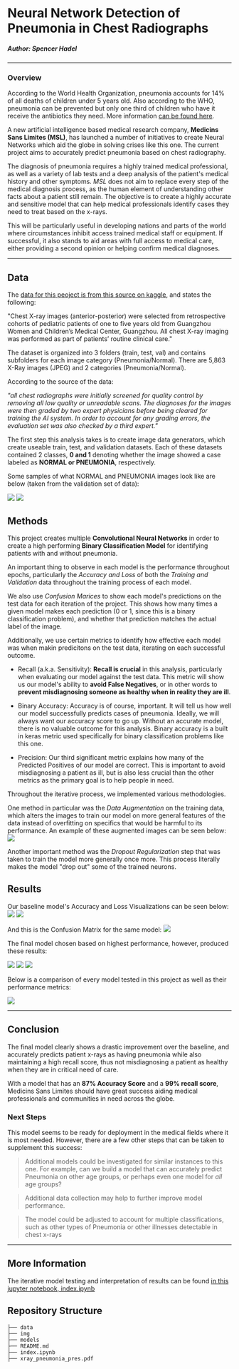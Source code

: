 # **Neural Network Detection of Pneumonia in Chest Radiographs**

##### Author: Spencer Hadel
***
### Overview

According to the World Health Organization, pneumonia accounts for 14% of all deaths of children under 5 years old. Also according to the WHO, pneumonia can be prevented but only one third of children who have it receive the antibiotics they need. More information [can be found here](https://www.who.int/news-room/fact-sheets/detail/pneumonia).

A new artificial intelligence based medical research company, **Medicins Sans Limites (MSL)**, has launched a number of initiatives to create Neural Networks which aid the globe in solving crises like this one. The current project aims to accurately predict pneumonia based on chest radiography. 

The diagnosis of pneumonia requires a highly trained medical professional, as well as a variety of lab tests and a deep analysis of the patient's medical history and other symptoms. *MSL* does not aim to replace every step of the medical diagnosis process, as the human element of understanding other facts about a patient still remain. The objective is to create a highly accurate and sensitive model that can help medical professionals identify cases they need to treat based on the x-rays. 

This will be particularly useful in developing nations and parts of the world where circumstances inhibit access trained medical staff or equipment. If successful, it also stands to aid areas with full access to medical care, either providing a second opinion or helping confirm medical diagnoses.
***

## Data

The [data for this peoject is from this source on kaggle](https://www.kaggle.com/datasets/paultimothymooney/chest-xray-pneumonia), and states the following: 

"Chest X-ray images (anterior-posterior) were selected from retrospective cohorts of pediatric patients of one to five years old from Guangzhou Women and Children’s Medical Center, Guangzhou. All chest X-ray imaging was performed as part of patients’ routine clinical care."

The dataset is organized into 3 folders (train, test, val) and contains subfolders for each image category (Pneumonia/Normal). There are 5,863 X-Ray images (JPEG) and 2 categories (Pneumonia/Normal).

According to the source of the data:

*"all chest radiographs were initially screened for quality control by removing all low quality or unreadable scans. The diagnoses for the images were then graded by two expert physicians before being cleared for training the AI system. In order to account for any grading errors, the evaluation set was also checked by a third expert."* 

The first step this analysis takes is to create image data generators, which create useable train, test, and validation datasets. Each of these datasets contained 2 classes, **0 and 1** denoting whether the image showed a case labeled as **NORMAL or PNEUMONIA**, respectively.

Some samples of what NORMAL and PNEUMONIA images look like are below (taken from the validation set of data):

![](./img/0-normal_xrays.png)
![](./img/0-pneum_xrays.png)

## Methods

This project creates multiple **Convolutional Neural Networks** in order to create a high performing **Binary Classification Model** for identifying patients with and without pneumonia.

An important thing to observe in each model is the performance throughout epochs, particularly the *Accuracy and Loss* of both the *Training and Validation* data throughout the training process of each model.

We also use *Confusion Marices* to show each model's predictions on the test data for each iteration of the project. This shows how many times a given model makes each prediction (0 or 1, since this is a binary classification problem), and whether that prediction matches the actual label of the image.

Additionally, we use certain metrics to identify how effective each model was when makin predicitons on the test data, iterating on each successful outcome.

* Recall (a.k.a. Sensitivity): __Recall is crucial__ in this analysis, particularly when evaluating our model against the test data. This metric will show us our model's ability to __avoid False Negatives__, or in other words to __prevent misdiagnosing someone as healthy when in reality they are ill__. 

* Binary Accuracy: Accuracy is of course, important. It will tell us how well our model successfully predicts cases of pneumonia. Ideally, we will always want our accuracy score to go up. Without an accurate model, there is no valuable outcome for this analysis. Binary accuracy is a built in keras metric used specifically for binary classification problems like this one.

* Precision: Our third significant metric explains how many of the Predicted Positives of our model are correct. This is important to avoid misdiagnosing a patient as ill, but is also less crucial than the other metrics as the primary goal is to help people in need.

Throughout the iterative process, we implemented various methodologies.

One method in particular was the *Data Augmentation* on the training data, which alters the images to train our model on more general features of the data instead of overfitting on specifics that would be harmful to its performance. An example of these augmented images can be seen below:
![](./img/0-augmented_img_example.png)

Another important method was the *Dropout Regularization* step that was taken to train the model more generally once more. This process literally makes the model "drop out" some of the trained neurons.


## Results

Our baseline model's Accuracy and Loss Visualizations can be seen below:
![](./img/1-baseline-acc.png)
![](./img/1-baseline-loss.png)

And this is the Confusion Matrix for the same model:
![](./img/1-baseline-conf.png)


The final model chosen based on highest performance, however, produced these results:

![](./img/7-dropout-acc.png)
![](./img/7-dropout-loss.png)
![](./img/7-dropout-conf.png)

Below is a comparison of every model tested in this project as well as their performance metrics:

![](./img/model_scores.png)

***

## Conclusion
The final model clearly shows a drastic improvement over the baseline, and accurately predicts patient x-rays as having pneumonia while also maintaining a high recall score, thus not misdiagnosing a patient as healthy when they are in critical need of care.

With a model that has an **87% Accuracy Score** and a **99% recall score**, Medicins Sans Limites should have great success aiding medical professionals and communities in need across the globe.

### Next Steps

This model seems to be ready for deployment in the medical fields where it is most needed. However, there are a few other steps that can be taken to supplement this success:

> Additional models could be investigated for similar instances to this one. For example, can we build a model that can accurately predict Pneumonia on other age groups, or perhaps even one model for *all* age groups?

> Additional data collection may help to further improve model performance.

> The model could be adjusted to account for multiple classifications, such as other types of Pneumonia or other illnesses detectable in chest x-rays

***

## More Information
The iterative model testing and interpretation of results can be found [in this jupyter notebook, index.ipynb](./index.ipynb)

## Repository Structure

```
├── data
├── img
├── models
├── README.md
├── index.ipynb
├── xray_pneumonia_pres.pdf
```